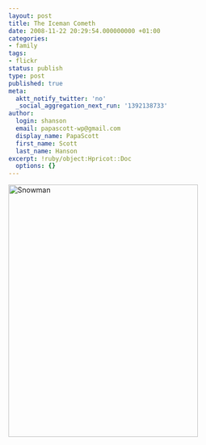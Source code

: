 ```yaml
---
layout: post
title: The Iceman Cometh
date: 2008-11-22 20:29:54.000000000 +01:00
categories:
- family
tags:
- flickr
status: publish
type: post
published: true
meta:
  aktt_notify_twitter: 'no'
  _social_aggregation_next_run: '1392138733'
author:
  login: shanson
  email: papascott-wp@gmail.com
  display_name: PapaScott
  first_name: Scott
  last_name: Hanson
excerpt: !ruby/object:Hpricot::Doc
  options: {}
---
```

<p><a href="http://www.flickr.com/photos/51035717986@N01/3050322133" title="View 'Snowman' on Flickr.com"><img src="http://farm4.static.flickr.com/3225/3050322133_e34c9e8f9a.jpg" alt="Snowman" border="0" width="375" height="500" /></a></p>
